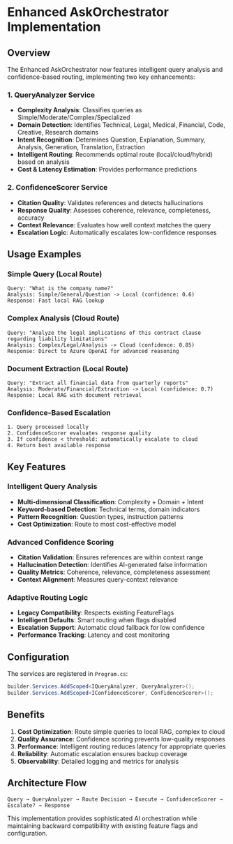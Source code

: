 # Enhanced AskOrchestrator Implementation

## Overview

The Enhanced AskOrchestrator now features intelligent query analysis and confidence-based routing, implementing two key enhancements:

### 1. QueryAnalyzer Service
- **Complexity Analysis**: Classifies queries as Simple/Moderate/Complex/Specialized
- **Domain Detection**: Identifies Technical, Legal, Medical, Financial, Code, Creative, Research domains
- **Intent Recognition**: Determines Question, Explanation, Summary, Analysis, Generation, Translation, Extraction
- **Intelligent Routing**: Recommends optimal route (local/cloud/hybrid) based on analysis
- **Cost & Latency Estimation**: Provides performance predictions

### 2. ConfidenceScorer Service
- **Citation Quality**: Validates references and detects hallucinations
- **Response Quality**: Assesses coherence, relevance, completeness, accuracy
- **Context Relevance**: Evaluates how well context matches the query
- **Escalation Logic**: Automatically escalates low-confidence responses

## Usage Examples

### Simple Query (Local Route)
```
Query: "What is the company name?"
Analysis: Simple/General/Question -> Local (confidence: 0.6)
Response: Fast local RAG lookup
```

### Complex Analysis (Cloud Route)
```
Query: "Analyze the legal implications of this contract clause regarding liability limitations"
Analysis: Complex/Legal/Analysis -> Cloud (confidence: 0.85)
Response: Direct to Azure OpenAI for advanced reasoning
```

### Document Extraction (Local Route)
```
Query: "Extract all financial data from quarterly reports"
Analysis: Moderate/Financial/Extraction -> Local (confidence: 0.7)
Response: Local RAG with document retrieval
```

### Confidence-Based Escalation
```
1. Query processed locally
2. ConfidenceScorer evaluates response quality
3. If confidence < threshold: automatically escalate to cloud
4. Return best available response
```

## Key Features

### Intelligent Query Analysis
- **Multi-dimensional Classification**: Complexity + Domain + Intent
- **Keyword-based Detection**: Technical terms, domain indicators
- **Pattern Recognition**: Question types, instruction patterns
- **Cost Optimization**: Route to most cost-effective model

### Advanced Confidence Scoring
- **Citation Validation**: Ensures references are within context range
- **Hallucination Detection**: Identifies AI-generated false information
- **Quality Metrics**: Coherence, relevance, completeness assessment
- **Context Alignment**: Measures query-context relevance

### Adaptive Routing Logic
- **Legacy Compatibility**: Respects existing FeatureFlags
- **Intelligent Defaults**: Smart routing when flags disabled
- **Escalation Support**: Automatic cloud fallback for low confidence
- **Performance Tracking**: Latency and cost monitoring

## Configuration

The services are registered in `Program.cs`:
```csharp
builder.Services.AddScoped<IQueryAnalyzer, QueryAnalyzer>();
builder.Services.AddScoped<IConfidenceScorer, ConfidenceScorer>();
```

## Benefits

1. **Cost Optimization**: Route simple queries to local RAG, complex to cloud
2. **Quality Assurance**: Confidence scoring prevents low-quality responses
3. **Performance**: Intelligent routing reduces latency for appropriate queries
4. **Reliability**: Automatic escalation ensures backup coverage
5. **Observability**: Detailed logging and metrics for analysis

## Architecture Flow

```
Query → QueryAnalyzer → Route Decision → Execute → ConfidenceScorer → Escalate? → Response
```

This implementation provides sophisticated AI orchestration while maintaining backward compatibility with existing feature flags and configuration.
